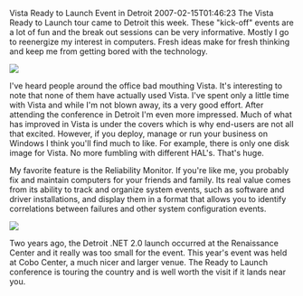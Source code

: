 Vista Ready to Launch Event in Detroit
2007-02-15T01:46:23
The Vista Ready to Launch tour came to Detroit this week. These "kick-off" events are a lot of fun and the break out sessions can be very informative. Mostly I go to reenergize my interest in computers. Fresh ideas make for fresh thinking and keep me from getting bored with the technology.

[![](http://az667460.vo.msecnd.net/cdn/images/blog/WindowsLiveWriter/VistaReadytoLaunchEventinDetroit_11591/cobo3.jpg)](http://az667460.vo.msecnd.net/cdn/images/blog/WindowsLiveWriter/VistaReadytoLaunchEventinDetroit_11591/cobo3%5B1%5D.jpg)

I've heard people around the office bad mouthing Vista. It's interesting to note that none of them have actually used Vista. I've spent only a little time with Vista and while I'm not blown away, its a very good effort. After attending the conference in Detroit I'm even more impressed. Much of what has improved in Vista is under the covers which is why end-users are not all that excited. However, if you deploy, manage or run your business on Windows I think you'll find much to like. For example, there is only one disk image for Vista. No more fumbling with different HAL's. That's huge.

My favorite feature is the Reliability Monitor. If you're like me, you probably fix and maintain computers for your friends and family. Its real value comes from its ability to track and organize system events, such as software and driver installations, and display them in a format that allows you to identify correlations between failures and other system configuration events.

![](http://az667460.vo.msecnd.net/cdn/images/blog/WindowsLiveWriter/VistaReadytoLaunchEventinDetroit_11591/eb_reliability_monitor%5B4%5D.png)

Two years ago, the Detroit .NET 2.0 launch occurred at the Renaissance Center and it really was too small for the event. This year's event was held at Cobo Center, a much nicer and larger venue. The Ready to Launch conference is touring the country and is well worth the visit if it lands near you.
